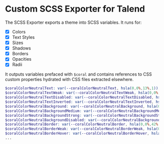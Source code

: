 # Custom SCSS Exporter for Talend

The SCSS Exporter exports a theme into SCSS variables. It runs for:

- [x] Colors
- [x] Text Styles
- [x] Sizes
- [x] Shadows
- [x] Borders
- [x] Opacities
- [x] Radii

It outputs variables prefaced with `$coral` and contains references to CSS custom properties hydrated with CSS files extracted elsewhere.  


```scss
$coralColorNeutralText: var(--coralColorNeutralText, hsla(0,0%,13%,1));
$coralColorNeutralTextWeak: var(--coralColorNeutralTextWeak, hsla(0,0%,42%,1));
$coralColorNeutralTextDisabled: var(--coralColorNeutralTextDisabled, hsla(0,0%,55%,1));
$coralColorNeutralTextInverted: var(--coralColorNeutralTextInverted, hsla(0,0%,100%,1));
$coralColorNeutralBackground: var(--coralColorNeutralBackground, hsla(0,0%,100%,1));
$coralColorNeutralBackgroundMedium: var(--coralColorNeutralBackgroundMedium, hsla(0,0%,97%,1));
$coralColorNeutralBackgroundStrong: var(--coralColorNeutralBackgroundStrong, hsla(0,0%,91%,1));
$coralColorNeutralBackgroundDisabled: var(--coralColorNeutralBackgroundDisabled, hsla(0,0%,97%,1));
$coralColorNeutralBorder: var(--coralColorNeutralBorder, hsla(0,0%,42%,1));
$coralColorNeutralBorderWeak: var(--coralColorNeutralBorderWeak, hsla(0,0%,91%,1));
$coralColorNeutralBorderHover: var(--coralColorNeutralBorderHover, hsla(0,0%,13%,1));
...
```


